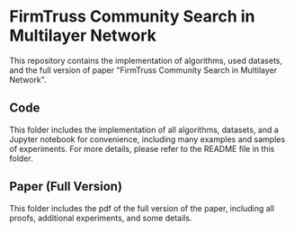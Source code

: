 FirmTruss Community Search in Multilayer Network
================================================

This repository contains the implementation of algorithms, used datasets, and the full version of paper "FirmTruss Community Search in Multilayer Network". 



Code
----------------
This folder includes the implementation of all algorithms, datasets, and a Jupyter notebook for convenience, including many examples and samples of experiments. For more details, please refer to the README file in this folder.  


Paper (Full Version)
----------------
This folder includes the pdf of the full version of the paper, including all proofs, additional experiments, and some details.
